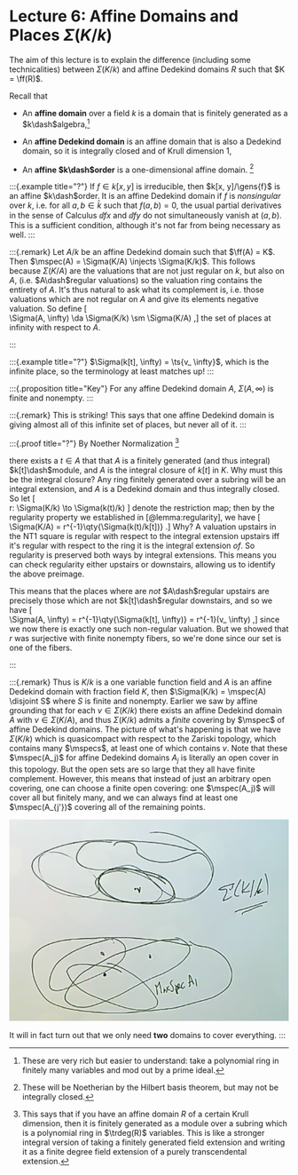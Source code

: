 # Lecture 6: Affine Domains and Places $\Sigma(K/k)$

The aim of this lecture is to explain the difference (including some technicalities) between $\Sigma(K/k)$ and affine Dedekind domains $R$ such that $K = \ff(R)$.


Recall that

- An **affine domain** over a field $k$ is a domain that is finitely generated as a $k\dash$algebra,[^rich_but_easy]


- An **affine Dedekind domain** is an affine domain that is also a Dedekind domain, so it is integrally closed and of Krull dimension 1,

- An **affine $k\dash$order** is a one-dimensional affine domain. [^order_is_noetherian]

[^order_is_noetherian]: These will be Noetherian by the Hilbert basis theorem, but may not be integrally closed.

[^rich_but_easy]: These are very rich but easier to understand: take a polynomial ring in finitely many variables and mod out by a prime ideal.

:::{.example title="?"}
If $f \in k[x, y]$ is irreducible, then $k[x, y]/\gens{f}$ is an affine $k\dash$order. 
It is an affine Dedekind domain if $f$ is *nonsingular* over $k$, i.e. for all $a, b\in \bar k$ such that $f(a, b) = 0$, the usual partial derivatives in the sense of Calculus $\dd{f}{x}$ and $\dd{f}{y}$ do not simultaneously vanish at $(a, b)$.
This is a sufficient condition, although it's not far from being necessary as well.
:::

:::{.remark}
Let $A/k$ be an affine Dedekind domain such that $\ff(A) = K$.
Then $\mspec(A) = \Sigma(K/A) \injects \Sigma(K/k)$.
This follows because $\Sigma(K/A)$ are the valuations that are not just regular on $k$, but also on $A$, (i.e. $A\dash$regular valuations) so the valuation ring contains the entirety of $A$.
It's thus natural to ask what its complement is, i.e. those valuations which are not regular on $A$ and give its elements negative valuation.
So define
\[  
\Sigma(A, \infty) \da \Sigma(K/k) \sm \Sigma(K/A)
,\]
the set of places at infinity with respect to $A$.

:::

:::{.example title="?"}
$\Sigma(k[t], \infty) = \ts{v_ \infty}$, which is the infinite place, so the terminology at least matches up!
:::

:::{.proposition title="Key"}
For any affine Dedekind domain $A$, $\Sigma(A, \infty)$ is finite and nonempty.
:::

:::{.remark}
This is striking!
This says that one affine Dedekind domain is giving almost all of this infinite set of places, but never all of it.
:::

:::{.proof title="?"}
By Noether Normalization [^noether_note]

there exists a $t\in A$ that that $A$ is a finitely generated (and thus integral) $k[t]\dash$module, and $A$ is the integral closure of $k[t]$ in $K$.
Why must this be the integral closure?
Any ring finitely generated over a subring will be an integral extension, and $A$ is a Dedekind domain and thus integrally closed.
So let
\[  
r: \Sigma(K/k) \to \Sigma(k(t)/k)
\]
denote the restriction map; then by the regularity property we established in [@lemma:regularity], we have
\[  
\Sigma(K/A) = r^{-1}\qty{\Sigma(k(t)/k[t])}
.\]
Why?
A valuation upstairs in the NT1 square is regular with respect to the integral extension upstairs iff it's regular with respect to the ring it is the integral extension *of*.
So regularity is preserved both ways by integral extensions.
This means you can check regularity either upstairs or downstairs, allowing us to identify the above preimage.

This means that the places where are *not* $A\dash$regular upstairs are precisely those which are not $k[t]\dash$regular downstairs, and so we have
\[  
\Sigma(A, \infty) = r^{-1}\qty{\Sigma(k[t], \infty)} = r^{-1}(v_ \infty)
,\]
since we now there is exactly one such non-regular valuation.
But we showed that $r$ was surjective with finite nonempty fibers, so we're done since our set is one of the fibers.


[^noether_note]: This says that if you have an affine domain $R$ of a certain Krull dimension, then it is finitely generated as a module over a subring which is a polynomial ring in $\trdeg(R)$ variables.
This is like a stronger integral version of taking a finitely generated field extension and writing it as a finite degree field extension of a purely transcendental extension.

:::

:::{.remark}
Thus is $K/k$ is a one variable function field and $A$ is an affine Dedekind domain with fraction field $K$, then $\Sigma(K/k) = \mspec(A) \disjoint S$ where $S$ is finite and nonempty.
Earlier we saw by affine grounding that for each $v\in \Sigma(K/k)$ there exists an affine Dedekind domain $A$ with $v\in \Sigma(K/A)$, and thus $\Sigma(K/k)$ admits a *finite* covering by $\mspec$ of affine Dedekind domains.
The picture of what's happening is that we have $\Sigma(K/k)$ which is quasicompact with respect to the Zariski topology, which contains many $\mspecs$, at least one of which contains $v$.
Note that these $\mspec(A_j)$ for affine Dedekind domains $A_j$ is literally an open cover in this topology.
But the open sets are so large that they all have finite complement.
However, this means that instead of just an arbitrary open covering, one can choose a finite open covering: one $\mspec(A_j)$ will cover all but finitely many, and we can always find at least one $\mspec(A_{j'})$ covering all of the remaining points.

![Image](figures/image_2020-12-01-01-43-43.png)

It will in fact turn out that we only need **two** domains to cover everything.
:::



